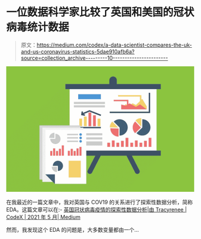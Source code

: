 # 一位数据科学家比较了英国和美国的冠状病毒统计数据

> 原文：<https://medium.com/codex/a-data-scientist-compares-the-uk-and-us-coronavirus-statistics-5dae910afb6a?source=collection_archive---------10----------------------->

![](img/81b7d1dddaf4c3bbcc33d25b96a2a50b.png)

在我最近的一篇文章中，我对英国与 COV19 的关系进行了探索性数据分析，简称 EDA。这篇文章可以在:- [英国冠状病毒疫情的探索性数据分析|由 Tracyrenee | CodeX | 2021 年 5 月| Medium](/codex/exploratory-data-analysis-on-the-coronavirus-pandemic-in-the-uk-8b4e45701a6d)

然而，我发现这个 EDA 的问题是，大多数变量都由一个…